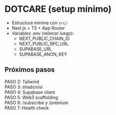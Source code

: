 # DOTCARE (setup mínimo)

- Estructura mínima con `src/`
- Next.js + TS + App Router
- Variables .env (rellenar luego):
  - NEXT_PUBLIC_CHAIN_ID
  - NEXT_PUBLIC_RPC_URL
  - SUPABASE_URL
  - SUPABASE_ANON_KEY

## Próximos pasos
PASO 2: Tailwind  
PASO 3: shadcn/ui  
PASO 4: Supabase client  
PASO 5: Web3 scaffolding  
PASO 6: /subscribe y /premium  
PASO 7: Health check
